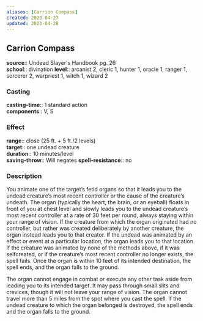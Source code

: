 ```yaml
---
aliases: [Carrion Compass]
created: 2023-04-27
updated: 2023-04-28
---
```


## Carrion Compass

**source**:: Undead Slayer's Handbook pg. 26  
**school**:: divination
**level**:: arcanist 2, cleric 1, hunter 1, oracle 1, ranger 1, sorcerer 2, warpriest 1, witch 1, wizard 2

### Casting

**casting-time**:: 1 standard action  
**components**:: V, S

### Effect

**range**:: close (25 ft. + 5 ft./2 levels)  
**target**:: one undead creature  
**duration**:: 10 minutes/level  
**saving-throw**:: Will negates
**spell-resistance**:: no

### Description

You animate one of the target’s fetid organs so that it leads you to the undead creature’s most recent controller or the cause of the creature’s undeath. The organ (typically the heart, the brain, or an eyeball) floats in front of you at chest level and slowly leads you to the undead creature’s most recent controller at a rate of 30 feet per round, always staying within your range of vision. If the creature from which the organ originated had no controller, but rather was created deliberately by another creature, the organ instead leads you to that creator. If the undead was animated by an effect or event at a particular location, the organ leads you to that location. If the creature was animated by none of the methods above, if it was selfcreated, or if the creature’s most recent controller no longer exists, the spell fails. Once the organ is within 10 feet of its intended destination, the spell ends, and the organ falls to the ground.  
  
The organ cannot engage in combat or execute any other task aside from leading you to its intended target. It may pass through small slits and crevices, though it will not leave your range of vision. The organ cannot travel more than 5 miles from the spot where you cast the spell. If the undead creature to which the organ belonged is destroyed, the spell ends and the organ falls to the ground.
